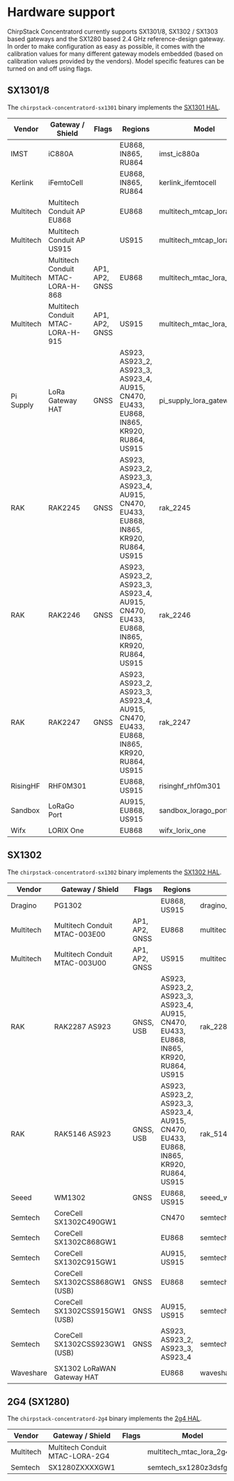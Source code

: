 # Hardware support

ChirpStack Concentratord currently supports SX1301/8, SX1302 / SX1303 based gateways
and the SX1280 based 2.4 GHz reference-design gateway.
In order to make configuration as easy as possible, it comes with the calibration
values for many different gateway models embedded (based on calibration values
provided by the vendors). Model specific features can be turned on and off using flags.

<!-- toc -->

## SX1301/8

The `chirpstack-concentratord-sx1301` binary implements the [SX1301 HAL](https://github.com/lora-net/lora_gateway).

| Vendor | Gateway / Shield | Flags | Regions | Model |
| --- | --- | --- | --- | --- |
| IMST | iC880A | | EU868, IN865, RU864 | imst_ic880a |
| Kerlink | iFemtoCell | | EU868, IN865, RU864 | kerlink_ifemtocell |
| Multitech | Multitech Conduit AP EU868 | | EU868 | multitech_mtcap_lora_868 |
| Multitech | Multitech Conduit AP US915 | | US915 | multitech_mtcap_lora_915 |
| Multitech | Multitech Conduit MTAC-LORA-H-868 | AP1, AP2, GNSS | EU868 | multitech_mtac_lora_h_868 |
| Multitech | Multitech Conduit MTAC-LORA-H-915 | AP1, AP2, GNSS | US915 |multitech_mtac_lora_h_915 |
| Pi Supply | LoRa Gateway HAT | GNSS | AS923, AS923_2, AS923_3, AS923_4, AU915, CN470, EU433, EU868, IN865, KR920, RU864, US915 | pi_supply_lora_gateway_hat |
| RAK | RAK2245 | GNSS | AS923, AS923_2, AS923_3, AS923_4, AU915, CN470, EU433, EU868, IN865, KR920, RU864, US915 | rak_2245 |
| RAK | RAK2246 | GNSS | AS923, AS923_2, AS923_3, AS923_4, AU915, CN470, EU433, EU868, IN865, KR920, RU864, US915 | rak_2246 |
| RAK | RAK2247 | GNSS | AS923, AS923_2, AS923_3, AS923_4, AU915, CN470, EU433, EU868, IN865, KR920, RU864, US915 | rak_2247 |
| RisingHF | RHF0M301 | | EU868, US915 | risinghf_rhf0m301 |
| Sandbox | LoRaGo Port | | AU915, EU868, US915 | sandbox_lorago_port |
| Wifx | LORIX One | | EU868 | wifx_lorix_one |

## SX1302

The `chirpstack-concentratord-sx1302` binary implements the [SX1302 HAL](https://github.com/lora-net/sx1302_hal).

| Vendor | Gateway / Shield | Flags | Regions | Model |
| --- | --- | --- | --- | --- |
| Dragino | PG1302 | | EU868, US915 | dragino_pg1302 |
| Multitech | Multitech Conduit MTAC-003E00 | AP1, AP2, GNSS | EU868 | multitech_mtac_003e00 |
| Multitech | Multitech Conduit MTAC-003U00 | AP1, AP2, GNSS | US915 | multitech_mtac_003u00 |
| RAK | RAK2287 AS923 | GNSS, USB | AS923, AS923_2, AS923_3, AS923_4, AU915, CN470, EU433, EU868, IN865, KR920, RU864, US915 | rak_2287 |
| RAK | RAK5146 AS923 | GNSS, USB | AS923, AS923_2, AS923_3, AS923_4, AU915, CN470, EU433, EU868, IN865, KR920, RU864, US915 | rak_5146 |
| Seeed | WM1302 | GNSS | EU868, US915 | seeed_wm1302_spi |
| Semtech | CoreCell SX1302C490GW1 | | CN470 | semtech_sx1302c470gw1 |
| Semtech | CoreCell SX1302C868GW1 | | EU868 | semtech_sx1302c868gw1 |
| Semtech | CoreCell SX1302C915GW1 | | AU915, US915 | semtech_sx1302c915gw1 |
| Semtech | CoreCell SX1302CSS868GW1 (USB) | GNSS | EU868| semtech_sx1302css868gw1 |
| Semtech | CoreCell SX1302CSS915GW1 (USB) | GNSS | AU915, US915 | semtech_sx1302css915gw1 |
| Semtech | CoreCell SX1302CSS923GW1 (USB) | GNSS | AS923, AS923_2, AS923_3, AS923_4 | semtech_sx1302css923gw1 |
| Waveshare | SX1302 LoRaWAN Gateway HAT | | EU868 | waveshare_sx1302_lorawan_gateway_hat |

## 2G4 (SX1280)

The `chirpstack-concentratord-2g4` binary implements the [2g4 HAL](https://github.com/Lora-net/gateway_2g4_hal/).

| Vendor | Gateway / Shield | Flags | Model |
| --- | --- | --- | --- |
| Multitech | Multitech Conduit MTAC-LORA-2G4 | | multitech_mtac_lora_2g4 |
| Semtech | SX1280ZXXXXGW1 | | semtech_sx1280z3dsfgw1 |
